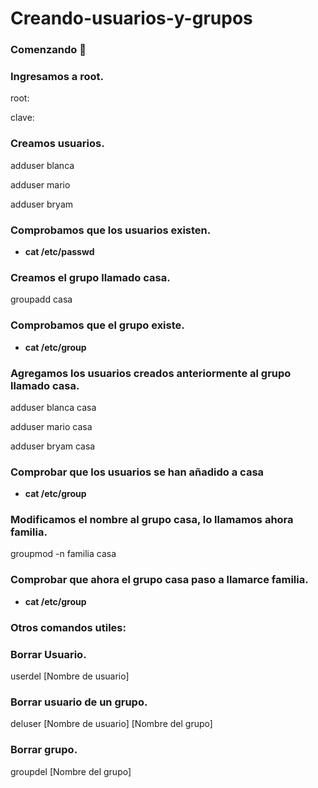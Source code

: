 # Creando-usuarios-y-grupos
### Comenzando 🚀
### Ingresamos a root.
root:
>
clave:

### Creamos usuarios.
adduser blanca
>
adduser mario
>
adduser bryam

### Comprobamos que los usuarios existen.
* **cat /etc/passwd**

### Creamos el grupo llamado casa.
groupadd casa

### Comprobamos que el grupo existe.
* **cat /etc/group**

### Agregamos los usuarios creados anteriormente al grupo llamado casa.
adduser blanca casa
>
adduser mario casa
>
adduser bryam casa

### Comprobar que los usuarios se han añadido a casa
* **cat /etc/group**

### Modificamos el nombre al grupo casa, lo llamamos ahora familia.
groupmod -n familia casa

### Comprobar que ahora el grupo casa paso a llamarce familia.
* **cat /etc/group**

### Otros comandos utiles:

### Borrar Usuario.
userdel [Nombre de usuario]

### Borrar usuario de un grupo.
deluser [Nombre de usuario] [Nombre del grupo]

### Borrar grupo.
groupdel [Nombre del grupo]
